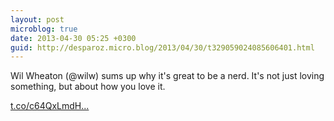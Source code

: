 ```yaml
---
layout: post
microblog: true
date: 2013-04-30 05:25 +0300
guid: http://desparoz.micro.blog/2013/04/30/t329059024085606401.html
---
```

Wil Wheaton (@wilw) sums up why it's great to be a nerd. It's not just loving something, but about how you love it.

[t.co/c64QxLmdH...](http://t.co/c64QxLmdHc)
